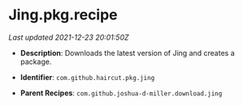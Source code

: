 # Jing.pkg.recipe

_Last updated 2021-12-23 20:01:50Z_

- **Description**: Downloads the latest version of Jing and creates a package.

- **Identifier**: `com.github.haircut.pkg.jing`

- **Parent Recipes**: `com.github.joshua-d-miller.download.jing`
